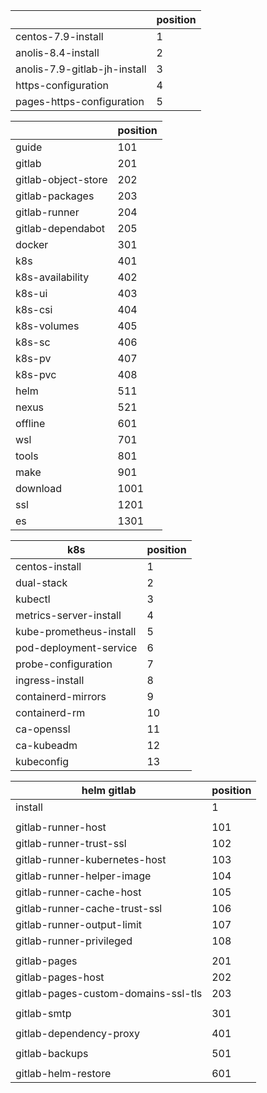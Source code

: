 
|                              | position |
|------------------------------|----------|
| centos-7.9-install           | 1        |
| anolis-8.4-install           | 2        |
| anolis-7.9-gitlab-jh-install | 3        |
| https-configuration          | 4        |
| pages-https-configuration    | 5        |

|                     | position |
|---------------------|----------|
| guide               | 101      |
| gitlab              | 201      |
| gitlab-object-store | 202      |
| gitlab-packages     | 203      |
| gitlab-runner       | 204      |
| gitlab-dependabot   | 205      |
| docker              | 301      |
| k8s                 | 401      |
| k8s-availability    | 402      |
| k8s-ui              | 403      |
| k8s-csi             | 404      |
| k8s-volumes         | 405      |
| k8s-sc              | 406      |
| k8s-pv              | 407      |
| k8s-pvc             | 408      |
| helm                | 511      |
| nexus               | 521      |
| offline             | 601      |
| wsl                 | 701      |
| tools               | 801      |
| make                | 901      |
| download            | 1001     |
| ssl                 | 1201     |
| es                  | 1301     |

| k8s                     | position |
|-------------------------|----------|
| centos-install          | 1        |
| dual-stack              | 2        |
| kubectl                 | 3        |
| metrics-server-install  | 4        |
| kube-prometheus-install | 5        |
| pod-deployment-service  | 6        |
| probe-configuration     | 7        |
| ingress-install         | 8        |
| containerd-mirrors      | 9        |
| containerd-rm           | 10       |
| ca-openssl              | 11       |
| ca-kubeadm              | 12       |
| kubeconfig              | 13       |

| helm gitlab                         | position |
|-------------------------------------|----------|
| install                             | 1        |
|                                     |          |
| gitlab-runner-host                  | 101      |
| gitlab-runner-trust-ssl             | 102      |
| gitlab-runner-kubernetes-host       | 103      |
| gitlab-runner-helper-image          | 104      |
| gitlab-runner-cache-host            | 105      |
| gitlab-runner-cache-trust-ssl       | 106      |
| gitlab-runner-output-limit          | 107      |
| gitlab-runner-privileged            | 108      |
|                                     |          |
| gitlab-pages                        | 201      |
| gitlab-pages-host                   | 202      |
| gitlab-pages-custom-domains-ssl-tls | 203      |
|                                     |          |
| gitlab-smtp                         | 301      |
|                                     |          |
| gitlab-dependency-proxy             | 401      |
|                                     |          |
| gitlab-backups                      | 501      |
|                                     |          |
| gitlab-helm-restore                 | 601      |

